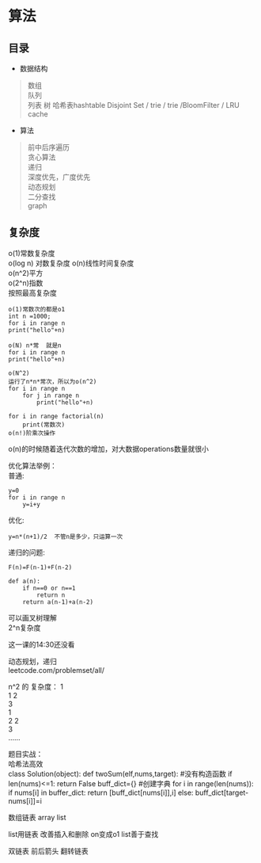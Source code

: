 # 算法

## 目录  
- 数据结构
> 数组  
> 队列  
> 列表
> 树
> 哈希表hashtable
> Disjoint Set / trie / trie /BloomFilter / LRU cache

- 算法  
> 前中后序遍历  
> 贪心算法  
> 递归  
> 深度优先，广度优先  
> 动态规划  
> 二分查找  
> graph  

## 复杂度  
o(1)常数复杂度   
o(log n) 对数复杂度 
o(n)线性时间复杂度  
o(n^2)平方  
o(2^n)指数  
按照最高复杂度  


```
o(1)常数次的都是o1
int n =1000;
for i in range n
print("hello"+n)
```

```
o(N) n*常  就是n  
for i in range n
print("hello"+n)
```

```
o(N^2) 
运行了n*n*常次，所以为o(n^2)
for i in range n
	for j in range n
		print("hello"+n)
```

```
for i in range factorial(n)
	print(常数次)
o(n!)阶乘次操作
```

o(n)的时候随着迭代次数的增加，对大数据operations数量就很小

优化算法举例：  
普通:  
```
y=0
for i in range n
	y=i+y
```

优化:  
```
y=n*(n+1)/2  不管n是多少，只运算一次
```

递归的问题:  
```
F(n)=F(n-1)+F(n-2)  

def a(n):
	if n==0 or n==1
		return n
	return a(n-1)+a(n-2) 
```
可以画叉树理解  
2^n复杂度  

这一课的14:30还没看  

动态规划，递归  
leetcode.com/problemset/all/  

n^2 的 复杂度：
		1  
	1	2  
		3  
		1  
	2	2  
		3  
	……
	

题目实战：  
哈希法高效  
class Solution(object):
	def twoSum(elf,nums,target): #没有构造函数
		if len(nums)<=1:
			return False
		buff_dict={} #创建字典
		for i in range(len(nums)):
			if nums[i] in buffer_dict:
				return [buff_dict[nums[i]],i]
			else:
				buff_dict[target-nums[i]]=i
	
数组链表
array  list

list用链表 改善插入和删除  on变成o1
list善于查找  

双链表  前后箭头
翻转链表










